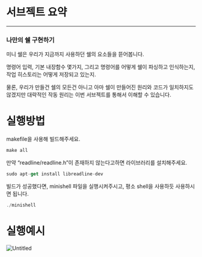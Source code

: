 # 서브젝트 요약

---

### 나만의 쉘 구현하기

미니 쉘은 우리가 지금까지 사용하던 쉘의 요소들을 뜯어봅니다.

명령어 입력, 기본 내장함수 몇가지, 그리고 명령어를 어떻게 쉘이 파싱하고 인식하는지, 작업 히스토리는 어떻게 저장되고 있는지.

물론, 우리가 만들건 쉘의 모든건 아니고 아마 쉘이 만들어진 원리와 코드가 일치하지도 않겠지만 대략적인 작동 원리는 이번 서브젝트를 통해서 이해할 수 있습니다.

# 실행방법

makefile을 사용해 빌드해주세요.

```jsx
make all
```

만약 “readline/readline.h”이 존재하지 않는다고하면 라이브러리를 설치해주세요.

```jsx
sudo apt-get install libreadline-dev
```

빌드가 성공했다면, minishell 파일을 실행시켜주시고, 평소 shell을 사용하듯 사용하시면 됩니다.

```jsx
./minishell
```

# 실행예시

![Untitled](https://s3-us-west-2.amazonaws.com/secure.notion-static.com/9903a7e1-f7e1-4341-bf82-1a650e9f4d91/Untitled.png)
